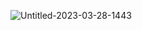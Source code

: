 ![Untitled-2023-03-28-1443](https://user-images.githubusercontent.com/55556476/228375982-937a907b-cd1e-4872-8431-91ae6623a92c.png)
